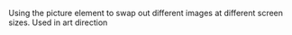 
Using the picture element to swap out different images at different screen sizes. Used in art direction
